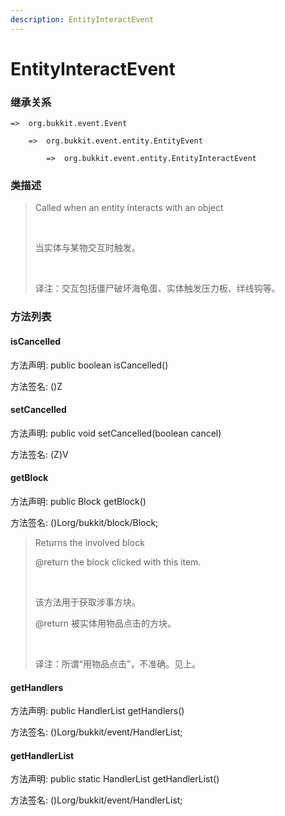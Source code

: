 ```yaml
---
description: EntityInteractEvent
---
```


# EntityInteractEvent

### 继承关系

    =>  org.bukkit.event.Event

        =>  org.bukkit.event.entity.EntityEvent

            =>  org.bukkit.event.entity.EntityInteractEvent

### 类描述

> Called when an entity interacts with an object
> 
> <br>
> 
> 当实体与某物交互时触发。
> 
> <br>
> 
> 译注：交互包括僵尸破坏海龟蛋、实体触发压力板、绊线钩等。

### 方法列表

#### isCancelled

方法声明: public boolean isCancelled()

方法签名: ()Z

#### setCancelled

方法声明: public void setCancelled(boolean cancel)

方法签名: (Z)V

#### getBlock

方法声明: public Block getBlock()

方法签名: ()Lorg/bukkit/block/Block;

> Returns the involved block
> 
> @return the block clicked with this item.
> 
> <br>
> 
> 该方法用于获取涉事方块。
> 
> @return 被实体用物品点击的方块。
> 
> <br>
> 
> 译注：所谓“用物品点击”，不准确。见上。

#### getHandlers

方法声明: public HandlerList getHandlers()

方法签名: ()Lorg/bukkit/event/HandlerList;

#### getHandlerList

方法声明: public static HandlerList getHandlerList()

方法签名: ()Lorg/bukkit/event/HandlerList;
